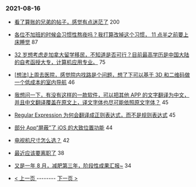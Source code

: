 ### 2021-08-16 
- [看了算账的兄弟的帖子，感觉有点迷茫了](https://www.v2ex.com/t/796031) 200
- [各位不加班的时候会习惯性熬夜吗？我打算改掉这个习惯， 11 点半之前要上床睡觉](https://www.v2ex.com/t/796011) 87
- [32 岁想考虑走加拿大留学移民，不知道是否可行？目前最高学历是中国大陆的自考函授大专，计算机应用专业。](https://www.v2ex.com/t/795956) 75
- [[想法]上周去医院，感觉院内找路是个问题，想了下可以基于 3D 和二维码做一个低成本的室内导航](https://www.v2ex.com/t/795987) 46
- [我想问一下，有没有这样的一款软件，可以把其他 APP 的文字翻译为中文，并且中文翻译覆盖在原文上，译文字体也尽可能依照原文字体？](https://www.v2ex.com/t/795932) 45
- [Regular Expression 为何会翻译成正则表达式，而不是规则表达式](https://www.v2ex.com/t/795966) 45
- [部分 App“屏蔽”了 iOS 的大致位置功能](https://www.v2ex.com/t/795970) 44
- [电视机尺寸怎么选？](https://www.v2ex.com/t/795961) 42
- [最近应该要离职了](https://www.v2ex.com/t/795940) 38
- [又是一年 8 月，减肥第三年，阶段性成果汇报~](https://www.v2ex.com/t/796105) 34 

- [ < 上一页 ](https://github.com/able8/v2ex-hot-record/blob/master/2021-08-15.md) -------- [ 下一页 > ](https://github.com/able8/v2ex-hot-record/blob/master/2021-08-17.md)